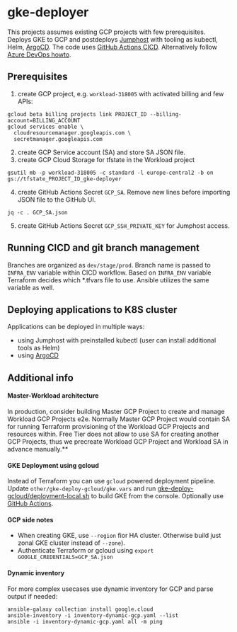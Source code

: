 # gke-deployer
This projects assumes existing GCP projects with few prerequisites.
Deploys GKE to GCP and postdeploys [Jumphost](docs/jh.md) with tooling as kubectl, Helm, [ArgoCD](docs/argocd.md).
The code uses [GitHub Actions CICD](.github/workflows/gke-deploy.yaml). Alternatively follow [Azure DevOps howto](docs/azure-devops.md).

## Prerequisites
1. create GCP project, e.g. `workload-318005` with activated billing and few APIs:
```
gcloud beta billing projects link PROJECT_ID --billing-account=BILLING_ACCOUNT
gcloud services enable \
  cloudresourcemanager.googleapis.com \
  secretmanager.googleapis.com
```
2. create GCP Service account (SA) and store SA JSON file.
3. create GCP Cloud Storage for tfstate in the Workload project
```
gsutil mb -p workload-318005 -c standard -l europe-central2 -b on gs://tfstate_PROJECT_ID_gke-deployer
```
4. create GitHub Actions Secret `GCP_SA`. Remove new lines before importing JSON file to the GitHub UI.
```
jq -c . GCP_SA.json
```
5. create GitHub Actions Secret `GCP_SSH_PRIVATE_KEY` for Jumphost access.

## Running CICD and git branch management
Branches are organized as `dev/stage/prod`. Branch name is passed to `INFRA_ENV` variable within CICD workflow. Based on `INFRA_ENV` variable Terraform decides which *.tfvars file to use. Ansible utilizes the same variable as well.

## Deploying applications to K8S cluster
Applications can be deployed in multiple ways:
- using Jumphost with preinstalled kubectl (user can install additional tools as Helm)
- using [ArgoCD](docs/argocd.md)

## Additional info
#### Master-Workload architecture
In production, consider building Master GCP Project to create and manage Workload GCP Projects e2e. Normally Master GCP Project would contain SA for running Terraform provisioning of the Workload GCP Projects and resources within. Free Tier does not allow to use SA for creating another GCP Projects, thus we precreate Workload GCP Project and Workload SA in advance manually.**

#### GKE Deployment using gcloud
Instead of Terraform you can use `gcloud` powered deployment pipeline. Update `other/gke-deploy-gcloud/gke.vars` and run [gke-deploy-gcloud/deployment-local.sh](other/gke-deploy-gcloud/deployment-local.sh) to build GKE from the console. Optionally use [GitHub Actions](other/gke-deploy-gcloud/.github/workflows/gke-deploy-gcloud.yaml).

#### GCP side notes
- When creating GKE, use `--region` fior HA cluster. Otherwise build just zonal GKE cluster instead of `--zone`).
- Authenticate Terraform or gcloud using `export GOOGLE_CREDENTIALS=GCP_SA.json`

#### Dynamic inventory
For more complex usecases use dynamic inventory for GCP and parse output if needed:
```
ansible-galaxy collection install google.cloud
ansible-inventory -i inventory-dynamic-gcp.yaml --list
ansible -i inventory-dynamic-gcp.yaml all -m ping
```


